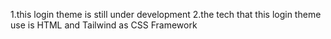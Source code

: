 1.this login theme is still under development
2.the tech that this login theme use is HTML and Tailwind as CSS Framework
